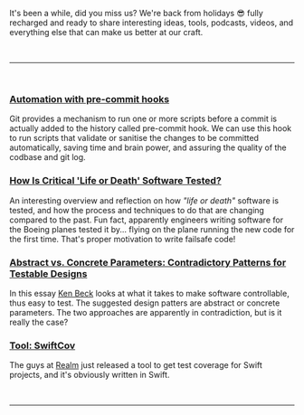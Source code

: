 It's been a while, did you miss us? We're back from holidays 😎  fully recharged and ready to share interesting ideas, tools, podcasts, videos, and everything else that can make us better at our craft.

<br/><hr/><br/>

### [Automation with pre-commit hooks](http://mokacoding.com/blog/pre-commit)

Git provides a mechanism to run one or more scripts before a commit is actually added to the history called pre-commit hook. We can use this hook to run scripts that validate or sanitise the changes to be committed automatically, saving time and brain power, and assuring the quality of the codbase and git log.

### [How Is Critical 'Life or Death' Software Tested?](http://motherboard.vice.com/en_uk/read/how-is-critical-life-or-death-software-tested)

An interesting overview and reflection on how _"life or death"_ software is tested, and how the process and techniques to do that are changing compared to the past. Fun fact, apparently engineers writing software for the Boeing planes tested it by... flying on the plane running the new code for the first time. That's proper motivation to write failsafe code!

### [Abstract vs. Concrete Parameters: Contradictory Patterns for Testable Designs](http://www.threeriversinstitute.org/AbstractVsConcreteParameters.html)

In this essay [Ken Beck](https://twitter.com/kentbeck) looks at what it takes to make software controllable, thus easy to test. The suggested design patters are abstract or concrete parameters. The two approaches are apparently in contradiction, but is it really the case?

### [Tool: SwiftCov](https://github.com/realm/SwiftCov)

The guys at [Realm](https://realm.io/) just released a tool to get test coverage for Swift projects, and it's obviously written in Swift.

<br/><hr/><br/>

